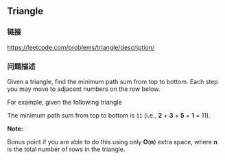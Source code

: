 ## Triangle  
### 链接  
https://leetcode.com/problems/triangle/description/  
### 问题描述
Given a triangle, find the minimum path sum from top to bottom. Each step you may move to adjacent numbers on the row below.

For example, given the following triangle

The minimum path sum from top to bottom is `11` (i.e., **2** + **3** + **5** + **1** = 11).

**Note:**

Bonus point if you are able to do this using only **O**(**n**) extra space, where **n** is the total number of rows in the triangle.
